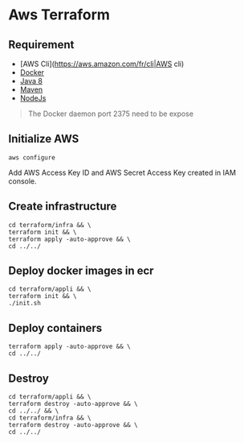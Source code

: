 # Aws Terraform

## Requirement

- [AWS Cli](https://aws.amazon.com/fr/cli|AWS cli)
- [Docker](https://docs.docker.com/install/)
- [Java 8](http://www.oracle.com/technetwork/java/javase/downloads/jdk8-downloads-2133151.html)
- [Maven](http://maven.apache.org/download.cgi)
- [NodeJs](https://nodejs.org/en/download/)

> The Docker daemon port 2375 need to be expose 

## Initialize AWS

```
aws configure
```

Add AWS Access Key ID and AWS Secret Access Key created in IAM console.

## Create infrastructure

```
cd terraform/infra && \
terraform init && \
terraform apply -auto-approve && \
cd ../../
```

## Deploy docker images in ecr

```
cd terraform/appli && \
terraform init && \
./init.sh
```

## Deploy containers

```
terraform apply -auto-approve && \
cd ../../
```

## Destroy
```
cd terraform/appli && \
terraform destroy -auto-approve && \
cd ../../ && \
cd terraform/infra && \
terraform destroy -auto-approve && \
cd ../../
```